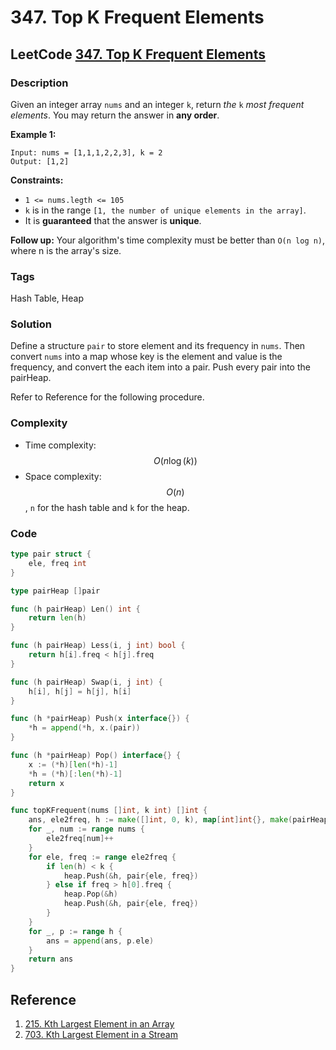 # 347. Top K Frequent Elements

## LeetCode [347. Top K Frequent Elements](title)

### Description

Given an integer array `nums` and an integer `k`, return _the_ `k` _most frequent elements_. You may return the answer in **any order**.

**Example 1:** 

```text
Input: nums = [1,1,1,2,2,3], k = 2
Output: [1,2]
```

**Constraints:**

* `1 <= nums.legth <= 105`
* `k` is in the range `[1, the number of unique elements in the array]`.
* It is **guaranteed** that the answer is **unique**.

**Follow up:** Your algorithm's time complexity must be better than `O(n log n)`, where n is the array's size.

### Tags

Hash Table, Heap

### Solution

Define a structure `pair` to store element and its frequency in `nums`. Then convert `nums` into a map whose key is the element and value is the frequency, and convert the each item into a pair. Push every pair into the pairHeap.

Refer to Reference for the following procedure.

### Complexity

* Time complexity: $$O(n\log(k))$$
* Space complexity: $$O(n)$$, `n` for the hash table and `k` for the heap.

### Code

```go
type pair struct {
	ele, freq int
}

type pairHeap []pair

func (h pairHeap) Len() int {
	return len(h)
}

func (h pairHeap) Less(i, j int) bool {
	return h[i].freq < h[j].freq
}

func (h pairHeap) Swap(i, j int) {
	h[i], h[j] = h[j], h[i]
}

func (h *pairHeap) Push(x interface{}) {
	*h = append(*h, x.(pair))
}

func (h *pairHeap) Pop() interface{} {
	x := (*h)[len(*h)-1]
	*h = (*h)[:len(*h)-1]
	return x
}

func topKFrequent(nums []int, k int) []int {
	ans, ele2freq, h := make([]int, 0, k), map[int]int{}, make(pairHeap, 0, k)
	for _, num := range nums {
		ele2freq[num]++
	}
	for ele, freq := range ele2freq {
		if len(h) < k {
			heap.Push(&h, pair{ele, freq})
		} else if freq > h[0].freq {
			heap.Pop(&h)
			heap.Push(&h, pair{ele, freq})
		}
	}
	for _, p := range h {
		ans = append(ans, p.ele)
	}
	return ans
}
```

## Reference

1. [215. Kth Largest Element in an Array](215.-kth-largest-element-in-an-array.md)
2. [703. Kth Largest Element in a Stream](703.-kth-largest-element-in-a-stream.md)

